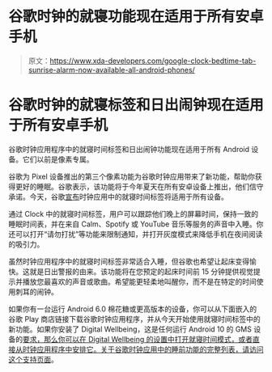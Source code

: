 # 谷歌时钟的就寝功能现在适用于所有安卓手机

> 原文：<https://www.xda-developers.com/google-clock-bedtime-tab-sunrise-alarm-now-available-all-android-phones/>

# 谷歌时钟的就寝标签和日出闹钟现在适用于所有安卓手机

谷歌时钟应用程序中的就寝时间标签和日出闹钟功能现在适用于所有 Android 设备。它们以前是像素专属。

谷歌为 Pixel 设备推出的第三个像素功能为谷歌时钟应用带来了新功能，帮助你获得更好的睡眠。谷歌表示，该功能将于今年夏天在所有安卓设备上推出，他们信守承诺。今天，谷歌[宣布](https://www.blog.google/products/android/five-new-android-features--/)时钟应用中的就寝时间标签将适用于所有设备。

通过 Clock 中的就寝时间标签，用户可以跟踪他们晚上的屏幕时间，保持一致的睡眠时间表，并在来自 Calm、Spotify 或 YouTube 音乐等服务的声音中入睡。你还可以打开“请勿打扰”等功能来限制通知，并打开灰度模式来降低手机在夜间阅读的吸引力。

虽然时钟应用程序中的就寝时间标签非常适合入睡，但谷歌也希望让起床变得愉快。这就是日出警报的由来。该功能将在您预定的起床时间前 15 分钟提供视觉提示并播放您最喜欢的声音或歌曲。希望能更轻柔地叫醒你，而不是在特定的时间使用刺耳的闹钟。

如果你有一台运行 Android 6.0 棉花糖或更高版本的设备，你可以从下面嵌入的谷歌 Play 商店链接下载谷歌时钟应用程序，并从今天开始使用就寝时间标签中的新功能。如果你安装了 Digital Wellbeing，这是任何运行 Android 10 的 GMS 设备的[要求，那么你可以在 Digital Wellbeing 的设置中打开就寝时间模式，或者直接从时钟应用程序中安排它。关于谷歌时钟应用中的睡前功能的完整列表，请访问](https://www.xda-developers.com/google-digital-wellbeing-parental-controls-required-android/)[这个支持页面](https://support.google.com/pixelphone/answer/9887159)。